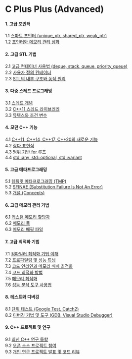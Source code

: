 # C Plus Plus (Advanced)

#### 1. **고급 포인터**
1.1 [스마트 포인터 (unique_ptr, shared_ptr, weak_ptr)](./01.md)  
1.2 [포인터와 메모리 관리 심화](./02.md)  

#### 2. **고급 STL 기법**
2.1 [고급 컨테이너 사용법 (deque, stack, queue, priority_queue)](./03.md)  
2.2 [사용자 정의 컨테이너](./04.md)  
2.3 [STL의 내부 구조와 동작 원리](./05.md)  

#### 3. **다중 스레드 프로그래밍**
3.1 [스레드 개념](./06.md)  
3.2 [C++11 스레드 라이브러리](./07.md)  
3.3 [뮤텍스와 조건 변수](./08.md)  

#### 4. **모던 C++ 기능**
4.1 [C++11, C++14, C++17, C++20의 새로운 기능](./09.md)  
4.2 [람다 표현식](./10.md)  
4.3 [범위 기반 for 루프](./11.md)  
4.4 [std::any, std::optional, std::variant](./12.md)  

#### 5. **고급 메타프로그래밍**
5.1 [템플릿 메타프로그래밍 (TMP)](./13.md)  
5.2 [SFINAE (Substitution Failure Is Not An Error)](./14.md)  
5.3 [개념 (Concepts)](./15.md)  

#### 6. **고급 메모리 관리 기법**
6.1 [커스텀 메모리 할당자](./16.md)  
6.2 [메모리 풀](./17.md)  
6.3 [메모리 매핑 파일](./18.md)  

#### 7. **고급 최적화 기법**
7.1 [컴파일러 최적화 기법 이해](./19.md)  
7.2 [프로파일링 및 성능 튜닝](./20.md)  
7.3 [코드 인라인과 메모리 배치 최적화](./21.md)  
7.4 [코드 최적화 방법](./22.md)  
7.5 [메모리 최적화](./23.md)  
7.6 [성능 분석 도구 사용법](./24.md)  

#### 8. **테스트와 디버깅**
8.1 [단위 테스트 (Google Test, Catch2)](./25.md)  
8.2 [디버깅 기법 및 도구 (GDB, Visual Studio Debugger)](./26.md)  

#### 9. **C++ 프로젝트 및 연구**
9.1 [최신 C++ 연구 동향](./27.md)  
9.2 [오픈 소스 프로젝트 참여](./28.md)  
9.3 [개인 연구 프로젝트 발표 및 코드 리뷰](./29.md)  
